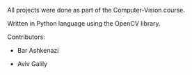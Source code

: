 All projects were done as part of the Computer-Vision course.

Written in Python language using the OpenCV library.



Contributors:
* Bar Ashkenazi

* Aviv Galily
